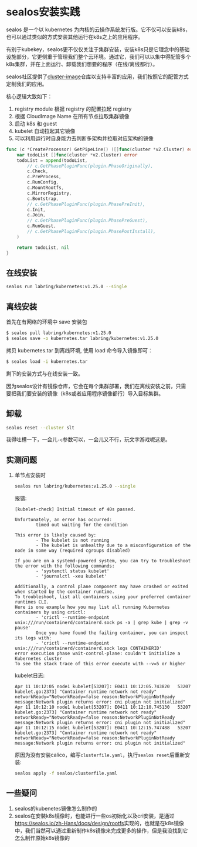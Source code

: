 # sealos安装实践
sealos 是一个以 kubernetes 为内核的云操作系统发行版。它不仅可以安装k8s，也可以通过类似的方式安装其他运行在k8s之上的应用程序。

有别于kubekey，sealos更不仅仅关注于集群安装，安装k8s只是它理念中的基础设施部分，它更侧重于管理我们整个云环境。通过它，我们可以以集中得配管多个k8s集群，并在上面运行、卸载我们想要的程序（在线/离线都行）。

sealos社区提供了[cluster-image](https://github.com/labring-actions/cluster-image)仓库以支持丰富的应用，我们按照它的配管方式定制我们的应用。

核心逻辑大致如下：
1. registry module 根据 registry 的配置拉起 registry
2. 根据 CloudImage Name 在所有节点拉取集群镜像
3. 启动 k8s 和 guest
4. kubelet 自动拉起其它镜像
5. 可以利用运行时自身能力去判断多架构并拉取对应架构的镜像

```go
func (c *CreateProcessor) GetPipeLine() ([]func(cluster *v2.Cluster) error, error) {
	var todoList []func(cluster *v2.Cluster) error
	todoList = append(todoList,
		// c.GetPhasePluginFunc(plugin.PhaseOriginally),
		c.Check,
		c.PreProcess,
		c.RunConfig,
		c.MountRootfs,
		c.MirrorRegistry,
		c.Bootstrap,
		// c.GetPhasePluginFunc(plugin.PhasePreInit),
		c.Init,
		c.Join,
		// c.GetPhasePluginFunc(plugin.PhasePreGuest),
		c.RunGuest,
		// c.GetPhasePluginFunc(plugin.PhasePostInstall),
	)

	return todoList, nil
}
```

## 在线安装
```bash
sealos run labring/kubernetes:v1.25.0 --single
```

## 离线安装
首先在有网络的环境中 save 安装包
```bash
$ sealos pull labring/kubernetes:v1.25.0
$ sealos save -o kubernetes.tar labring/kubernetes:v1.25.0
```

拷贝 kubernetes.tar 到离线环境, 使用 load 命令导入镜像即可：
```bash
$ sealos load -i kubernetes.tar
```
剩下的安装方式与在线安装一致。

因为sealos设计有镜像仓库，它会在每个集群部署，我们在离线安装之前，只需要把我们要安装的镜像（k8s或者应用程序镜像都行）导入目标集群。

## 卸载
```bash
sealos reset --cluster slt
```
我得吐槽一下，一会儿`-c`参数可以，一会儿又不行，玩文字游戏呢这是。

## 实测问题

1. 单节点安装时
   ```bash
   sealos run labring/kubernetes:v1.25.0 --single
   ```

   报错:
   ```log
   [kubelet-check] Initial timeout of 40s passed.

   Unfortunately, an error has occurred:
           timed out waiting for the condition

   This error is likely caused by:
           - The kubelet is not running
           - The kubelet is unhealthy due to a misconfiguration of the node in some way (required cgroups disabled)

   If you are on a systemd-powered system, you can try to troubleshoot the error with the following commands:
           - 'systemctl status kubelet'
           - 'journalctl -xeu kubelet'

   Additionally, a control plane component may have crashed or exited when started by the container runtime.
   To troubleshoot, list all containers using your preferred container runtimes CLI.
   Here is one example how you may list all running Kubernetes containers by using crictl:
           - 'crictl --runtime-endpoint unix:///run/containerd/containerd.sock ps -a | grep kube | grep -v pause'
           Once you have found the failing container, you can inspect its logs with:
           - 'crictl --runtime-endpoint unix:///run/containerd/containerd.sock logs CONTAINERID'
   error execution phase wait-control-plane: couldn't initialize a Kubernetes cluster
   To see the stack trace of this error execute with --v=5 or higher
   ```

   kubelet日志:
   ```log
   Apr 11 10:12:05 node1 kubelet[53207]: E0411 10:12:05.743820   53207 kubelet.go:2373] "Container runtime network not ready" networkReady="NetworkReady=false reason:NetworkPluginNotReady message:Network plugin returns error: cni plugin not initialized"
   Apr 11 10:12:10 node1 kubelet[53207]: E0411 10:12:10.745130   53207 kubelet.go:2373] "Container runtime network not ready" networkReady="NetworkReady=false reason:NetworkPluginNotReady message:Network plugin returns error: cni plugin not initialized"
   Apr 11 10:12:15 node1 kubelet[53207]: E0411 10:12:15.747488   53207 kubelet.go:2373] "Container runtime network not ready" networkReady="NetworkReady=false reason:NetworkPluginNotReady message:Network plugin returns error: cni plugin not initialized"
   ```

   原因为没有安装calico，编写`clusterfile.yaml`，执行`sealos reset`后重新安装:
   ```bash
   sealos apply -f sealos/clusterfile.yaml
   ```


## 一些疑问
1. sealos的kubenetes镜像怎么制作的
2. sealos在安裝k8s镜像时，也能进行一些os初始化以及cri安装，是通过<https://sealos.io/zh-Hans/docs/design/rootfs>实现的，也就是在k8s镜像中，我们当然可以通过重新制作k8s镜像来完成更多的操作，但是我没找到它怎么制作原始k8s镜像的